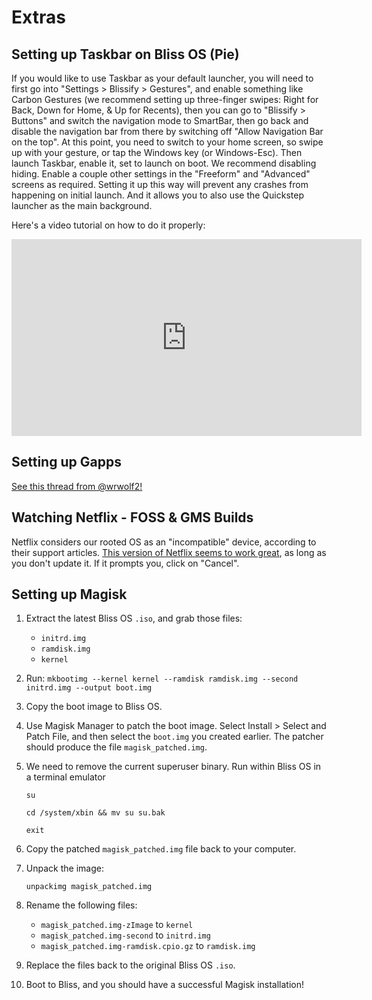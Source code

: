 
# Extras

## Setting up Taskbar on Bliss OS (Pie)

If you would like to use Taskbar as your default launcher, you will need to first go into "Settings > Blissify > Gestures", and enable something like Carbon Gestures (we recommend setting up three-finger swipes: Right for Back, Down for Home, & Up for Recents), then you can go to "Blissify > Buttons" and switch the navigation mode to SmartBar, then go back and disable the navigation bar from there by switching off "Allow Navigation Bar on the top". At this point, you need to switch to your home screen, so swipe up with your gesture, or tap the Windows key (or Windows-Esc). Then launch Taskbar, enable it, set to launch on boot. We recommend disabling hiding. Enable a couple other settings in the "Freeform" and "Advanced" screens as required. Setting it up this way will prevent any crashes from happening on initial launch. And it allows you to also use the Quickstep launcher as the main background. 

Here's a video tutorial on how to do it properly:
 
<iframe width="560" height="315" src="https://www.youtube-nocookie.com/embed/htFC8poBEPY" frameborder="0" allow="accelerometer; autoplay; encrypted-media; gyroscope; picture-in-picture" allowfullscreen></iframe>

## Setting up Gapps

[See this thread from @wrwolf2!](https://forum.xda-developers.com/showpost.php?p=79289406&postcount=632)

## Watching Netflix - FOSS & GMS Builds 

Netflix considers our rooted OS as an "incompatible" device, according to their support articles. [This version of Netflix seems to work great](https://www.apkmirror.com/apk/netflix-inc/netflix/netflix-4-16-1-build-15145-release/), as long as you don't update it. If it prompts you, click on "Cancel".


## Setting up Magisk

1. Extract the latest Bliss OS `.iso`, and grab those files:
    * `initrd.img`
    * `ramdisk.img`
    * `kernel`
2. Run:
    `mkbootimg --kernel kernel --ramdisk ramdisk.img --second initrd.img --output boot.img`
3. Copy the boot image to Bliss OS.
4. Use Magisk Manager to patch the boot image. Select Install > Select and Patch File, and then select the `boot.img` you created earlier. The patcher should produce the file `magisk_patched.img`.
5. We need to remove the current superuser binary. Run within Bliss OS in a terminal emulator

    `su`

    `cd /system/xbin && mv su su.bak`

    `exit`

6. Copy the patched `magisk_patched.img` file back to your computer.
7. Unpack the image:

    `unpackimg magisk_patched.img`

8. Rename the following files:

    - `magisk_patched.img-zImage` to `kernel`
    - `magisk_patched.img-second` to `initrd.img`
    - `magisk_patched.img-ramdisk.cpio.gz` to `ramdisk.img`

9. Replace the files back to the original Bliss OS `.iso`.
10. Boot to Bliss, and you should have a successful Magisk installation!
